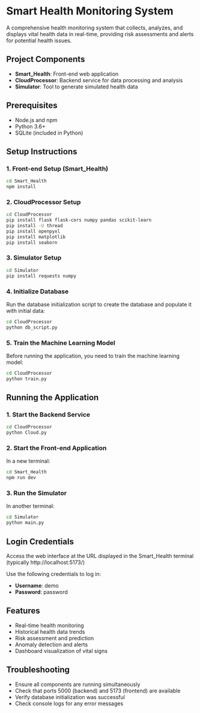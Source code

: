 # Smart Health Monitoring System

A comprehensive health monitoring system that collects, analyzes, and displays vital health data in real-time, providing risk assessments and alerts for potential health issues.

## Project Components

- **Smart_Health**: Front-end web application
- **CloudProcessor**: Backend service for data processing and analysis
- **Simulator**: Tool to generate simulated health data

## Prerequisites

- Node.js and npm
- Python 3.6+
- SQLite (included in Python)

## Setup Instructions

### 1. Front-end Setup (Smart_Health)

```bash
cd Smart_Health
npm install
```

### 2. CloudProcessor Setup

```bash
cd CloudProcessor
pip install flask flask-cors numpy pandas scikit-learn
pip install -U thread
pip install openpyxl
pip install matplotlib
pip install seaborn
```

### 3. Simulator Setup

```bash
cd Simulator
pip install requests numpy
```

### 4. Initialize Database

Run the database initialization script to create the database and populate it with initial data:

```bash
cd CloudProcessor
python db_script.py
```

### 5. Train the Machine Learning Model

Before running the application, you need to train the machine learning model:

```bash
cd CloudProcessor
python train.py
```

## Running the Application

### 1. Start the Backend Service

```bash
cd CloudProcessor
python Cloud.py
```

### 2. Start the Front-end Application

In a new terminal:

```bash
cd Smart_Health
npm run dev
```

### 3. Run the Simulator

In another terminal:

```bash
cd Simulator
python main.py
```

## Login Credentials

Access the web interface at the URL displayed in the Smart_Health terminal (typically http://localhost:5173/)

Use the following credentials to log in:
- **Username**: demo
- **Password**: password

## Features

- Real-time health monitoring
- Historical health data trends
- Risk assessment and prediction
- Anomaly detection and alerts
- Dashboard visualization of vital signs

## Troubleshooting

- Ensure all components are running simultaneously
- Check that ports 5000 (backend) and 5173 (frontend) are available
- Verify database initialization was successful
- Check console logs for any error messages
